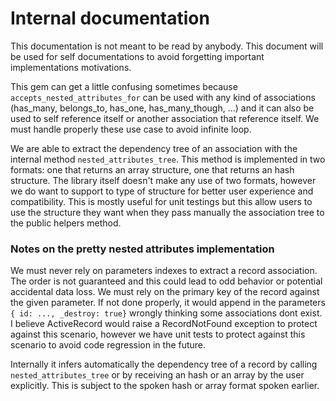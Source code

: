 # Internal documentation

This documentation is not meant to be read by anybody. This document will be used for self documentations
to avoid forgetting important implementations motivations.

This gem can get a little confusing sometimes because `accepts_nested_attributes_for` can be used with any kind
of associations (has_many, belongs_to, has_one, has_many_though, ...) and it can also be used to self reference itself
or another association that reference itself. We must handle properly these use case to avoid infinite loop.

We are able to extract the dependency tree of an association with the internal method `nested_attributes_tree`. This
method is implemented in two formats: one that returns an array structure, one that returns an hash structure. The library
itself doesn't make any use of two formats, however we do want to support to type of structure for better user
experience and compatibility. This is mostly useful for unit testings but this allow users to use the structure they
want when they pass manually the association tree to the public helpers method.

### Notes on the pretty nested attributes implementation

We must never rely on parameters indexes to extract a record association. The order is not guaranteed and this could 
lead to odd behavior or potential accidental data loss. We must rely on the primary key of the record against the
given parameter. If not done properly, it would append in the parameters `{ id: ..., _destroy: true}` wrongly thinking
some associations dont exist. I believe ActiveRecord would raise a RecordNotFound exception to protect against this
scenario, however we have unit tests to protect against this scenario to avoid code regression in the future.

Internally it infers automatically the dependency tree of a record by calling `nested_attributes_tree` or by receiving
an hash or an array by the user explicitly. This is subject to the spoken hash or array format spoken earlier.